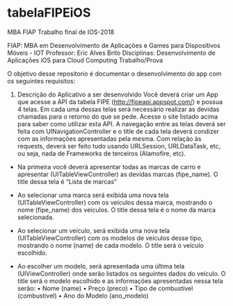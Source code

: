 # tabelaFIPEiOS
MBA FIAP Trabalho final de IOS-2018

FIAP: MBA em Desenvolvimento de Aplicações e Games para Dispositivos Móveis - IOT
Professor: Eric Alves Brito
Disciplinas: Desenvolvimento de Aplicações iOS para Cloud Computing
Trabalho/Prova

O objetivo desse repositorio é documentar o desenvolvimento do app com os seguintes requisitos:

1. Descrição do Aplicativo a ser desenvolvido
Você deverá criar um App que acesse a API da tabela FIPE (http://fipeapi.appspot.com/)
e possua 4 telas. Em cada uma dessas telas será necessário realizar as devidas
chamadas para o retorno do que se pede. Acesse o site listado acima para saber como
utilizar esta API. A navegação entre as telas deverá ser feita com UINavigationController
e o title de cada tela deverá condizer com as informações apresentadas pela mesma.
Com relação às requests, deverá ser feito tudo usando URLSession, URLDataTask, etc,
ou seja, nada de Frameworks de terceiros (Alamofire, etc).

- Na primeira você deverá apresentar todas as marcas de carro e apresentar
(UITableViewController) as devidas marcas (fipe_name). O title dessa tela é “Lista
de marcas”

- Ao selecionar uma marca será exibida uma nova tela (UITableViewController)
com os veículos dessa marca, mostrando o nome (fipe_name) dos veículos. O
title dessa tela é o nome da marca selecionada.

- Ao selecionar um veículo, será exibida uma nova tela (UITableViewController)
com os modelos de veículos desse tipo, mostrando o nome (name) de cada
modelo. O title será o veículo escolhido.

- Ao escolher um modelo, será apresentada uma última tela (UIViewController)
onde serão listados os seguintes dados do veículo. O title será o modelo
escolhido e as informações apresentadas nessa tela serão:
• Nome (name)
• Preço (preco)
• Tipo de combustível (combustivel)
• Ano do Modelo (ano_modelo)
